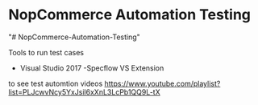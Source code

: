 # NopCommerce Automation Testing
"# NopCommerce-Automation-Testing" 


Tools to run test cases 
- Visual Studio 2017
-Specflow VS Extension 

to see test automtion videos 
https://www.youtube.com/playlist?list=PLJcwvNcy5YxJsil6xXnL3LcPb1QQ9L-tX
